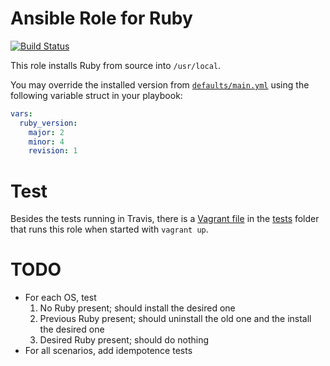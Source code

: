 # Ansible Role for Ruby

[![Build Status](https://travis-ci.org/nerab/ansible-role-ruby.svg?branch=master)](https://travis-ci.org/nerab/ansible-role-ruby)

This role installs Ruby from source into `/usr/local`.

You may override the installed version from [`defaults/main.yml`](defaults/main.yml) using the following variable struct in your playbook:

```yaml
vars:
  ruby_version:
    major: 2
    minor: 4
    revision: 1
```

# Test

Besides the tests running in Travis, there is a [Vagrant file](tests/Vagrantfile) in the [tests](tests) folder that runs this role when started with `vagrant up`.

# TODO

* For each OS, test
  1. No Ruby present; should install the desired one
  1. Previous Ruby present; should uninstall the old one and the install the desired one
  1. Desired Ruby present; should do nothing
* For all scenarios, add idempotence tests
